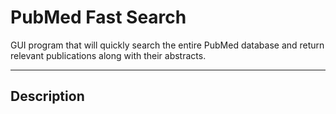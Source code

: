 # PubMed Fast Search
GUI program that will quickly search the entire PubMed database and return relevant publications along with their abstracts.
* * *
## Description
